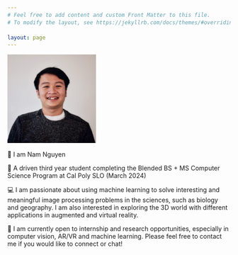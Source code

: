 ```yaml
---
# Feel free to add content and custom Front Matter to this file.
# To modify the layout, see https://jekyllrb.com/docs/themes/#overriding-theme-defaults

layout: page
---
```


<img src="files/FullSizeRender.jpg" width="200">  


👋 I am Nam Nguyen

🏫 A driven third year student completing the Blended BS + MS Computer Science Program at Cal Poly SLO (March 2024)

💻 I am passionate about using machine learning to solve interesting and meaningful image processing problems in the sciences, such as biology and geography. I am also interested in exploring the 3D world with different applications in augmented and virtual reality. 

💼 I am currently open to internship and research opportunities, especially in computer vision, AR/VR and machine learning. Please feel free to contact me if you would like to connect or chat!